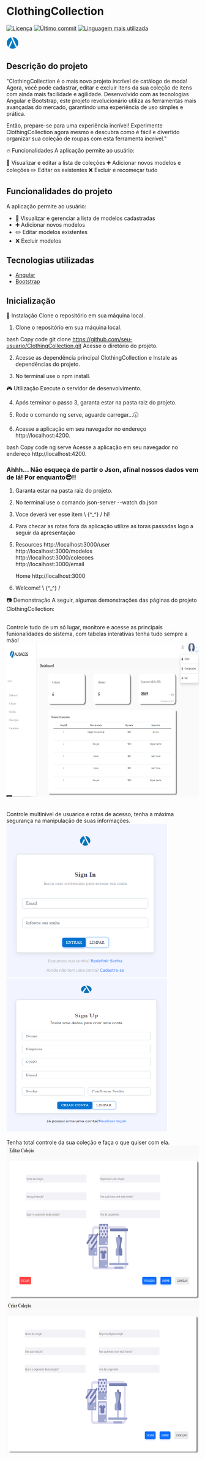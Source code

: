 # ClothingCollection

[![Licença](https://img.shields.io/github/license/seu-usuario/ClothingCollection?style=flat-square)](https://github.com/seu-usuario/ClothingCollection/blob/main/LICENSE)
[![Último commit](https://img.shields.io/github/last-commit/seu-usuario/ClothingCollection?style=flat-square)](https://https://github.com/RaphaCarvalh/ClothingCollection/commits/main)
[![Linguagem mais utilizada](https://img.shields.io/github/languages/top/seu-usuario/ClothingCollection?style=flat-square)](https://https://github.com/RaphaCarvalh/ClothingCollection/search?l=typescript)

![ClothingCollection Logo](../ClothingCollection/src/assets/Login/favicon.png)

## Descrição do projeto

"ClothingCollection é o mais novo projeto incrível de catálogo de moda! Agora, você pode cadastrar, editar e excluir itens da sua coleção de itens com ainda mais facilidade e agilidade. Desenvolvido com as tecnologias Angular e Bootstrap, este projeto revolucionário utiliza as ferramentas mais avançadas do mercado, garantindo uma experiência de uso simples e prática.

Então, prepare-se para uma experiência incrível! Experimente ClothingCollection agora mesmo e descubra como é fácil e divertido organizar sua coleção de roupas com esta ferramenta incrível."


🔥 Funcionalidades A aplicação permite ao usuário:

👕 Visualizar e editar a lista de coleções ➕ Adicionar novos modelos e coleções ✏️ Editar os existentes ❌ Excluir e recomeçar tudo
## Funcionalidades do projeto

A aplicação permite ao usuário:

- :shirt: Visualizar e gerenciar a lista de modelos cadastradas
- :heavy_plus_sign: Adicionar novos modelos
- :pencil2: Editar modelos existentes
- :x: Excluir modelos

## Tecnologias utilizadas

- [Angular](https://angular.io/)
- [Bootstrap](https://getbootstrap.com/)

## Inicialização


🚀 Instalação Clone o repositório em sua máquina local.

1. Clone o repositório em sua máquina local.

bash Copy code git clone https://github.com/seu-usuario/ClothingCollection.git Acesse o diretório do projeto.

2. Acesse as dependência principal ClothingCollection e Instale as dependências do projeto.

3. No terminal use o npm install.

🎮 Utilização Execute o servidor de desenvolvimento.

4. Após terminar o passo 3, garanta estar na pasta raiz do projeto.

5. Rode o comando ng serve, aguarde carregar...🕡		

6. Acesse a aplicação em seu navegador no endereço http://localhost:4200.


bash Copy code ng serve Acesse a aplicação em seu navegador no endereço http://localhost:4200.

<h3>Ahhh... Não esqueça de partir o Json, afinal nossos dados vem de lá! Por enquanto😎!!</h3>

1. Garanta estar na pasta raiz do projeto.

2. No terminal use o comando  json-server --watch db.json

3. Voce deverá ver esse item   \ {^_^} / hi!

4. Para checar as rotas fora da aplicação utilize as toras passadas logo a seguir da apresentação

5.  Resources
      http://localhost:3000/user<br>
      http://localhost:3000/modelos<br>
      http://localhost:3000/colecoes<br>
      http://localhost:3000/email<br>

    Home
      http://localhost:3000

6. Welcome!  \ {^_^} /


📷 Demonstração A seguir, algumas demonstrações das páginas do projeto ClothingCollection:<br>
<div align="left"><br>
  Controle tudo de um só lugar, monitore e acesse as principais funionalidades do sistema, com tabelas interativas tenha tudo sempre a mão!<br>
  <img src="../ClothingCollection/src/assets/readme/controle.png"height="400" width="720" alt="Último commit">
</div>
<br>
<div align="left"><br>
  Controle multinivel de usuarios e rotas de acesso, 
tenha a máxima segurança na manipulação de suas informações.<br>
  <img src="../ClothingCollection/src/assets/readme/login.png"height="400" width="420" alt="Linguagem mais utilizada"><br>
    <img src="../ClothingCollection/src/assets/readme/cadastro.png"height="400" width="420" alt="Linguagem mais utilizada">
</div>
<br>
<div align="left">
  Tenha total controle da sua coleção e faça o que quiser com ela.<br>
  <img src="../ClothingCollection/src/assets/readme/edicao.png" height="400" width="520" alt="ClothingCollection Logo"><br>
    <img src="../ClothingCollection/src/assets/readme/cadastroitem.png" height="400" width="720" alt="ClothingCollection Logo">
</div>

<br>